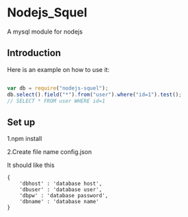 # Nodejs_Squel
A mysql module for nodejs

## Introduction

Here is an example on how to use it:

```js

var db = require("nodejs-squel");
db.select().field("*").from("user").where("id=1").test();
// SELECT * FROM user WHERE id=1

```

## Set up

1.npm install

2.Create file name config.json

It should like this

```
{
    'dbhost' : 'database host',
    'dbuser' : 'database user',
    'dbpw' : 'database password',
    'dbname' : 'database name'
}
```
